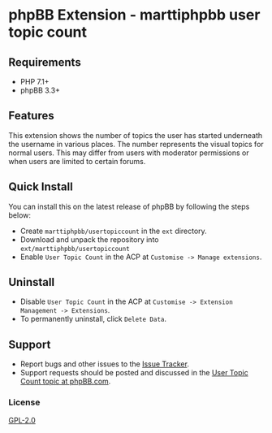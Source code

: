 # phpBB Extension - marttiphpbb user topic count

## Requirements

* PHP 7.1+
* phpBB 3.3+

## Features

This extension shows the number of topics the user has started underneath the username in various places. The number represents the visual topics for normal users. This may differ from users with moderator permissions or when users are limited to certain forums.

## Quick Install

You can install this on the latest release of phpBB by following the steps below:

* Create `marttiphpbb/usertopiccount` in the `ext` directory.
* Download and unpack the repository into `ext/marttiphpbb/usertopiccount`
* Enable `User Topic Count` in the ACP at `Customise -> Manage extensions`.

## Uninstall

* Disable `User Topic Count` in the ACP at `Customise -> Extension Management -> Extensions`.
* To permanently uninstall, click `Delete Data`.

## Support

* Report bugs and other issues to the [Issue Tracker](https://github.com/marttiphpbb/phpbb-ext-usertopiccount/issues).
* Support requests should be posted and discussed in the [User Topic Count topic at phpBB.com](https://www.phpbb.com/community/viewtopic.php?f=456&t=2287936).

### License

[GPL-2.0](license.txt)
